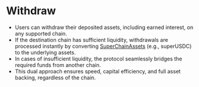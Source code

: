 # Withdraw

* Users can withdraw their deposited assets, including earned interest, on any supported chain.
* If the destination chain has sufficient liquidity, withdrawals are processed instantly by converting  [SuperChainAssets](broken-reference) (e.g., superUSDC) to the underlying assets.
* In cases of insufficient liquidity, the protocol seamlessly bridges the required funds from another chain.
* This dual approach ensures speed, capital efficiency, and full asset backing, regardless of the chain.
